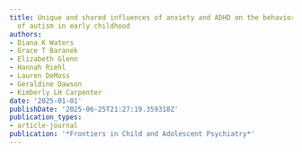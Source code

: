 ```yaml
---
title: Unique and shared influences of anxiety and ADHD on the behavioral profile
  of autism in early childhood
authors:
- Diana K Waters
- Grace T Baranek
- Elizabeth Glenn
- Hannah Riehl
- Lauren DeMoss
- Geraldine Dawson
- Kimberly LH Carpenter
date: '2025-01-01'
publishDate: '2025-06-25T21:27:19.359318Z'
publication_types:
- article-journal
publication: '*Frontiers in Child and Adolescent Psychiatry*'
---
```


